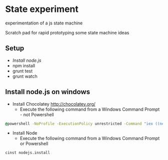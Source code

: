 State experiment
================

experimentation of a js state machine

Scratch pad for rapid prototyping some state machine ideas

Setup
-----

- *Install node.js*
- npm install
- grunt test
- grunt watch

Install node.js on windows
--------------------------

- Install Chocolatey http://chocolatey.org/
   - Execute the following command from a Windows Command Prompt - not Powershell

```cmd
@powershell -NoProfile -ExecutionPolicy unrestricted -Command "iex ((new-object net.webclient).DownloadString('http://chocolatey.org/install.ps1'))" && SET PATH=%PATH%;%systemdrive%\chocolatey\bin
```

- Install Node
   - Execute the following command from a Windows Command Prompt or Powershell 

```cmd
cinst nodejs.install
```
